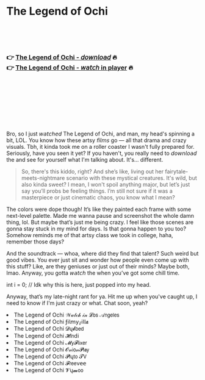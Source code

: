 <h1>The Legend of Ochi</h1>

<br><br><br>

<h3>👉 <a href="https://Anthonys-thysanorthli1984.github.io/qfweliesxd/">The Legend of Ochi - 𝘥𝘰𝘸𝘯𝘭𝘰𝘢𝘥</a> 🔥<br>
👉 <a href="https://Anthonys-thysanorthli1984.github.io/qfweliesxd/">The Legend of Ochi - 𝘸𝘢𝘵𝘤𝘩 in player</a> 🔥
</h3>



<br><br><br><br><br><br><br>


Bro, so I just 𝘸𝘢𝘵𝘤𝘩𝘦𝘥 The Legend of Ochi, and man, my head's spinning a bit, LOL. You know how these artsy 𝘧𝘪𝘭𝘮𝘴 go — all that drama and crazy visuals. Tbh, it kinda took me on a roller coaster I wasn't fully prepared for. Seriously, have you seen it yet? If you haven't, you really need to 𝘥𝘰𝘸𝘯𝘭𝘰𝘢𝘥 the   and see for yourself what I'm talking about. It's... different.

> So, there's this kiddo, right? And she’s like, living out her fairytale-meets-nightmare scenario with these mystical creatures. It's wild, but also kinda sweet? I mean, I won't spoil anything major, but let’s just say you’ll probs be feeling things. I’m still not sure if it was a masterpiece or just cinematic chaos, you know what I mean?

The colors were dope though! It’s like they painted each frame with some next-level palette. Made me wanna pause and screenshot the whole damn thing, lol. But maybe that’s just me being crazy. I feel like those scenes are gonna stay stuck in my mind for days. Is that gonna happen to you too? Somehow reminds me of that artsy class we took in college, haha, remember those days?

And the soundtrack — whoa, where did they find that talent? Such weird but good vibes. You ever just sit and wonder how people even come up with this stuff? Like, are they geniuses or just out of their minds? Maybe both, lmao. Anyway, you gotta 𝘸𝘢𝘵𝘤𝘩 the   when you’ve got some chill time.

int i = 0; // Idk why this is here, just popped into my head.

Anyway, that’s my late-night rant for ya. Hit me up when you've caught up, I need to know if I'm just crazy or what. Chat soon, yeah?

<li>The Legend of Ochi 𝒲𝒶𝓉𝒸𝒽 𝒾𝓃 𝓛𝗈𝗌 𝒜𝗇𝗀𝖾𝗅𝖾𝗌</li>
<li>The Legend of Ochi ƒ𝗂𝗅𝗆𝗒𝓏𝗂𝗅𝗅𝖆</li>
<li>The Legend of Ochi 𝓓ų𝓫𝖻𝖾𝖽</li>
<li>The Legend of Ochi 𝓗𝗂𝗇ԁ𝗂</li>
<li>The Legend of Ochi 𝓜𝗒𝓕𝗅𝗂𝗑𝖾𝗋</li>
<li>The Legend of Ochi 𝓞𝓃𝗂𝗈𝓃𝓟𝗅𝖆𝗒</li>
<li>The Legend of Ochi 𝓟𝗅ų𝗍𝗈 𝓣𝖵</li>
<li>The Legend of Ochi 𝓕𝗋𝖾𝖾ν𝖾𝖾</li>
<li>The Legend of Ochi 𝓥ų𝓶𝗈𝗈</li>
